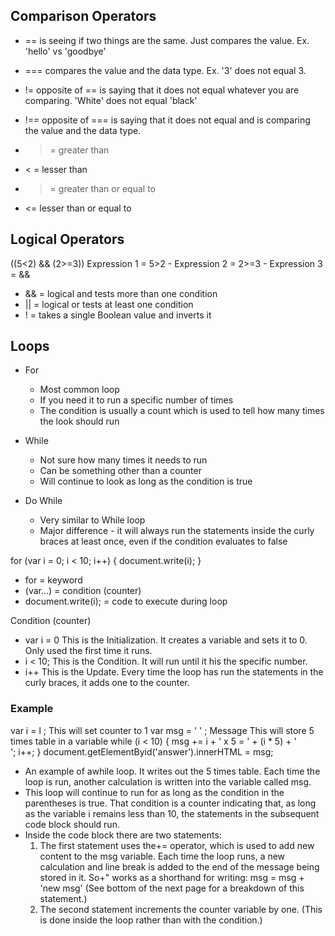 ## Comparison Operators
- == is seeing if two things are the same. Just compares the value. Ex. 'hello' vs 'goodbye'
- === compares the value and the data type.  Ex. '3' does not equal 3.
- != opposite of == is saying that it does not equal whatever you are comparing.  'White' does not equal 'black'
- !== opposite of === is saying that it does not equal and is comparing the value and the data type.

- > = greater than
- < = lesser than
- >= greater than or equal to
- <= lesser than or equal to

## Logical Operators

((5<2) && (2>=3))
Expression 1 = 5>2 - Expression 2 = 2>=3 - Expression 3 = &&
- && = logical and tests more than one condition
- || = logical or tests at least one condition
- ! = takes a single Boolean value and inverts it

## Loops
- For
    - Most common loop
    - If you need it to run a specific number of times
    - The condition is usually a count which is used to tell how many times the look should run

- While
    - Not sure how many times it needs to run
    - Can be something other than a counter
    - Will continue to look as long as the condition is true

- Do While
    - Very similar to While loop
    - Major difference - it will always run the statements inside the curly braces at least once, even if the condition evaluates to false

for (var i = 0; i < 10; i++) {
    document.write(i);
}

- for = keyword
- (var...) = condition (counter)
- document.write(i); = code to execute during loop

Condition (counter)
- var i = 0 This is the Initialization.  It creates a variable and sets it to 0.  Only used the first time it runs.
- i < 10; This is the Condition.  It will run until it his the specific number.
- i++ This is the Update.  Every time the loop has run the statements in the curly braces, it adds one to the counter.

### Example
var i = l ; This will set counter to 1
var msg = ' ' ;  Message 
This will store 5 times table in a variable 
while (i < 10) { 
    msg += i + ' x 5 = ' + (i * 5) + '<br />'; i++; 
}
document.getElementByid('answer').innerHTML = msg;

- An example of awhile loop. It writes out the 5 times table. Each time the loop is run, another calculation is written into the variable called msg.
- This loop will continue to run for as long as the condition in the parentheses is true. That condition is a counter indicating that, as long as the variable i remains less than 10, the statements in the subsequent code block should run.
- Inside the code block there are two statements:
    1. The first statement uses the+= operator, which is used to add new content to the msg variable. Each time the loop runs, a new calculation and line break is added to the end of the message being stored in it. So+" works as a shorthand for writing: msg = msg + 'new msg' (See bottom of the next page for a breakdown of this statement.)
    2. The second statement increments the counter variable by one. (This is done inside the loop rather than with the condition.) 
